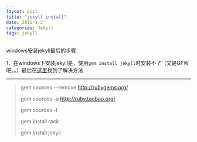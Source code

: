 ```yaml
---
layout: post
title: "jekyll install"
date: 2015-1-2
categories: Jekyll
tags: jekyll
---
```

windows安装jekyll最后的步骤

<!-- more -->
1、在windows下安装jekyll是，使用`gem install jekyll`时安装不了（又是GFW吧。。）最后在[这里](https://github.com/jekyll/jekyll/issues/1409 "https://github.com/jekyll/jekyll/issues/1409")找到了解决方法

----------
>gem sources --remove http://rubygems.org/
>
>gem sources -a http://ruby.taobao.org/
>
>gem sources -l
>
>gem install rack 
>
>gem install jekyll